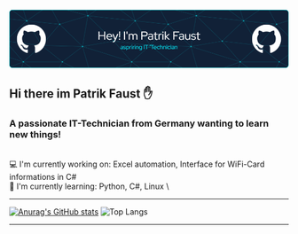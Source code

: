 ![Header](./p-faust_header.png)
## Hi there im Patrik Faust ✋
### A passionate IT-Technician from Germany wanting to learn new things! 

 \
💻 I'm currently working on: Excel automation, Interface for WiFi-Card informations in C#\
🧠 I'm currently learning: Python, C#, Linux
\
___
[![Anurag's GitHub stats](https://github-readme-stats.vercel.app/api?username=p-faust&show_icons=true&theme=algolia)](https://github.com/anuraghazra/github-readme-stats) ![Top Langs](https://github-readme-stats.vercel.app/api/top-langs/?username=p-faust&layout=donut&theme=algolia)
___

<!--
**P-Faust/P-Faust** is a ✨ _special_ ✨ repository because its `README.md` (this file) appears on your GitHub profile.

Here are some ideas to get you started:

- 🔭 I’m currently working on ...
- 🌱 I’m currently learning ...
- 👯 I’m looking to collaborate on ...
- 🤔 I’m looking for help with ...
- 💬 Ask me about ...
- 📫 How to reach me: ...
- 😄 Pronouns: ...
- ⚡ Fun fact: ...
-->
